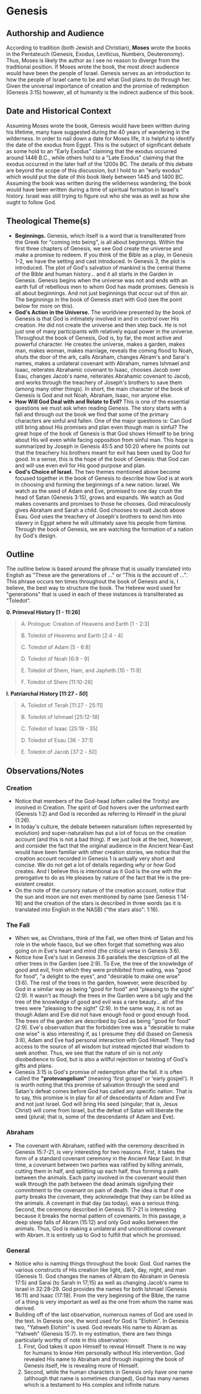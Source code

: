 # Genesis

## Authorship and Audience
According to tradition (both Jewish and Christian), **Moses** wrote the books in the Pentateuch (Genesis, Exodus, Leviticus, Numbers, Deuteronomy). Thus, Moses is likely the author as I see no reason to diverge from the traditional position. If Moses wrote the book, the most direct audience would have been the people of Israel. Genesis serves as an introduction to how the people of Israel came to be and what God plans to do through her. Given the universal importance of creation and the promise of redemption (Genesis 3:15) however, all of humanity is the indirect audience of this book.

## Date and Historical Context
Assuming Moses wrote the book, Genesis would have been written during his lifetime, many have suggested during the 40 years of wandering in the wilderness. In order to nail down a date for Moses life, it is helpful to identify the date of the exodus from Egypt. This is the subject of significant debate as some hold to an "Early Exodus" claiming that the exodus occurred around 1446 B.C., while others hold to a "Late Exodus" claiming that the exodus occurred in the later half of the 1200s BC. The details of this debate are beyond the scope of this discussion, but I hold to an "early exodus" which would put the date of this book likely between 1445 and 1400 BC. Assuming the book was written during the wilderness wandering, the book would have been written during a time of spiritual formation in Israel's history. Israel was still trying to figure out who she was as well as how she ought to follow God.

## Theological Theme(s)
- **Beginnings.** Genesis, which itself is a word that is transliterated from the Greek for "coming into being", is all about beginnings. Within the first three chapters of Genesis, we see God create the universe and make a promise to redeem. If you think of the Bible as a play, in Genesis 1-2, we have the setting and cast introduced. In Genesis 3, the plot is introduced. The plot of God's salvation of mankind is the central theme of the Bible and human history... and it all starts in the Garden in Genesis. Genesis begins when the universe was not and ends with an earth full of rebellious men to whom God has made promises. Genesis is all about beginnings. And not just beginnings that occur out of thin air. The beginnings in the book of Genesis start with God (see the point below for more on this).
- **God's Action in the Universe.** The worldview presented by the book of Genesis is that God is intimately involved in and in control over His creation. He did not create the universe and then step back. He is not just one of many participants with relatively equal power in the universe. Throughout the book of Genesis, God is, by far, the most active and powerful character. He creates the universe, makes a garden, makes man, makes woman, makes marriage, reveals the coming flood to Noah, shuts the door of the ark, calls Abraham, changes Abram's and Sarai's names, makes a unilateral covenant with Abraham, names Ishmael and Isaac, reiterates Abrahamic covenant to Isaac, chooses Jacob over Esau, changes Jacob's name, reiterates Abrahamic covenant to Jacob, and works through the treachery of Joseph's brothers to save them (among many other things). In short, the main character of the book of Genesis is God and not Noah, Abraham, Isaac, nor anyone else.
- **How Will God Deal with and Relate to Evil?** This is one of the essential questions we must ask when reading Genesis. The story starts with a fall and through out the book we find that some of the primary characters are sinful and fallen. One of the major questions is: Can God still bring about His promises and plan even though man is sinful? The great hope of the book of Genesis is that God shows Himself to be bring about His will even while facing opposition from sinful man. This hope is summarized by Joseph in Genesis 45:5 and 50:20 where he points out that the treachery his brothers meant for evil has been used by God for good. In a sense, this is the hope of the book of Genesis: that God can and will use even evil for His good purpose and plan.
- **God's Choice of Israel.** The two themes mentioned above become focused together in the book of Genesis to describe how God is at work in choosing and forming the beginnings of a new nation: Israel. We watch as the seed of Adam and Eve, promised to one day crush the head of Satan (Genesis 3:15), grows and expands. We watch as God makes covenants and promises to those he chooses. God miraculously gives Abraham and Sarah a child. God chooses to exalt Jacob above Esau. God uses the treachery of Joseph's brothers to send him into slavery in Egypt where he will ultimately save his people from famine. Through the book of Genesis, we are watching the formation of a nation by God's design.

## Outline

The outline below is based around the phrase that is usually translated into English as "These are the generations of ..." or "This is the account of ...". This phrase occurs ten times throughout the book of Genesis and is, I believe, the best way to structure the book. The Hebrew word used for "generations" that is used in each of these instances is transliterated as "Toledot".

**0. Primeval History [1 - 11:26]**

  > A. Prologue: Creation of Heavens and Earth [1 - 2:3]
  > 
  > B. Toledot of Heavens and Earth [2:4 - 4]
  > 
  > C. Toledot of Adam [5 - 6:8]
  > 
  > D. Toledot of Noah [6:9 - 9]
  > 
  > E. Toledot of Shem, Ham, and Japheth [10 - 11:9]
  > 
  > F. Toledot of Shem [11:10-26]

**I. Patriarchal History  [11:27 - *50*]**

  > A. Toledot of Terah [11:27 - 25:11]
  > 
  > B. Toledot of Ishmael [25:12-18]
  > 
  > C. Toledot of Isaac [25:19 - 35]
  > 
  > D. Toledot of Esau [36 - 37:1]
  > 
  > E. Toledot of Jacob [37:2 - *50*]

## Observations/Notes

### Creation

  - Notice that members of the God-head (often called the Trinity) are involved in Creation. The spirit of God hovers over the unformed earth (Genesis 1:2) and God is recorded as referring to Himself in the plural (1:26).
  - In today's culture, the debate between naturalism (often represented by evolution) and super-naturalism has put a lot of focus on the creation account (and this is not a bad thing). If we just look at the text, however, and consider the fact that the original audience in the Ancient Near-East would have been familiar with other creation stories, we notice that the creation account recorded in Genesis 1 is actually very short and concise. We do not get a lot of details regarding *why* or *how* God creates. And I believe this is intentional as it God is the one with the prerogative to do as He pleases by nature of the fact that He is the pre-existent creator.
  - On the note of the cursory nature of the creation account, notice that the sun and moon are not even mentioned by name (see Genesis 1:14-16) and the creation of the stars is described in three words (as it is translated into English in the NASB) ("the stars also": 1:16).

### The Fall

- When we, as Christians, think of the Fall, we often think of Satan and his role in the whole fiasco, but we often forget that something was also going on in Eve's heart and mind (the critical verse in Genesis 3:6).
- Notice how Eve's lust in Genesis 3:6 parallels the description of all the other trees in the Garden (see 2:9). To Eve, the tree of the knowledge of good and evil, from which they were prohibited from eating, was "good for food", "a delight to the eyes", and "desirable to make one wise" (3:6). The rest of the trees in the garden, however, were described by God in a similar way as being "good for food" and "pleasing to the sight" (2:9). It wasn't as though the trees in the Garden were a bit ugly and the tree of the knowledge of good and evil was a rare beauty...  all of the trees were "pleasing to the sight" (2:9). In the same way, it is not as though Adam and Eve did not have enough food or good enough food. The trees of the garden are described by God as being "good for food" (2:9). Eve's observation that the forbidden tree was a "desirable to make one wise" is also interesting if, as I presume they did (based on Genesis 3:8), Adam and Eve had personal interaction with God Himself. They had access to the source of all wisdom but instead rejected that wisdom to seek another. Thus, we see that the nature of sin is not *only* disobedience to God, but is also a willful rejection or twisting of God's gifts and plans.
- Genesis 3:15 is God's promise of redemption after the fall. It is often called the **"protevangelium"** (meaning 'first gospel' or 'early gospel'). It is worth noting that this promise of salvation through the seed and Satan's defeat comes before God has called any specific nation. That is to say, this promise is in play for all of descendants of Adam and Eve and not just Israel. God will bring His seed (singular; that is, Jesus Christ) will come from Israel, but the defeat of Satan will liberate the seed (plural; that is, some of the descendants of Adam and Eve).

### Abraham

- The covenant with Abraham, ratified with the ceremony described in Genesis 15:7-21, is very interesting for two reasons. First, it takes the form of a standard covenant ceremony in the Ancient Near East. In that time, a covenant between two parties was ratified by killing animals, cutting them in half, and splitting up each half, thus forming a path between the animals. Each party involved in the covenant would then walk through the path between the dead animals signifying their commitment to the covenant on pain of death. The idea is that if one party breaks the covenant, they acknowledge that they can be killed as the animals. A covenant in that day (as today), was a serious thing. Second, the ceremony described in Genesis 15:7-21 is interesting because it breaks the normal pattern of covenants. In this passage, a deep sleep falls of Abram (15:12) and only God walks between the animals. Thus, God is making a unilateral and unconditional covenant with Abram. It is entirely up to God to fulfill that which he promised.

### General

  - Notice who is naming things throughout the book: God. God names the various constructs of His creation like light, dark, day, night, and man (Genesis 1). God changes the names of Abram (to Abraham in Genesis 17:5) and Sarai (to Sarah in 17;15) as well as changing Jacob's name to Israel in 32:28-29. God provides the names for both Ishmael (Genesis 16:11) and Isaac (17:19). From the very beginning of the Bible, the name of a thing is very important as well as the one from whom the name was derived.
  - Building off of the last observation, numerous names of God are used in the text. In Genesis one, the word used for God is "Elohim". In Genesis two, "Yahweh Elohim" is used. God reveals His name to Abram as "Yahweh" (Genesis 15:7). In my estimation, there are two things particularly worthy of note in this observation:
    1. First, God takes it upon Himself to reveal Himself. There is no way for humans to know Him personally without His intervention. God revealed His name to Abraham and through inspiring the book of Genesis itself, He is revealing more of Himself.
    2. Second, while the human characters in Genesis only have one name (although that name is sometimes changed), God has many names which is a testament to His complex and infinite nature.
